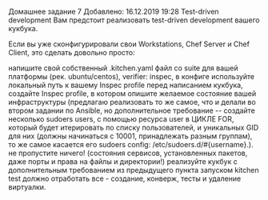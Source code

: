 Домашнее задание 7
Добавлено: 16.12.2019 19:28
Test-driven development
Вам предстоит реализовать test-driven development вашего кукбука.

Если вы уже сконфигурировали свои Workstations, Chef Server и Chef Client, это сделать довольно просто:

напишите свой собственный .kitchen.yaml файл со suite для вашей платформы (рек. ubuntu/centos), verifier: inspec, в конфиге используйте локальный путь к вашему Inspec profile
перед написанием кукбука, создайте Inspec profile, в котором опишите желаемое состояние вашей инфраструктуры (предлагаю реализовать то же самое, что и делали во втором задании по Ansible, но дополнительное требование -- создайте несколько sudoers users, с помощью ресурса user в ЦИКЛЕ FOR, который будет итерировать по списку пользователей, и уникальных GID для них (должны начинаться с 10001, принадлежать разным группам), то же самое касается его sudoers config: /etc/sudoers.d/#{username}.). не пропустите ничего! (состояния сервисов, установленных пакетов, даже порты и права на файлы и директории!)
реализуйте кукбук с дополнительным требованием из предыдущего пункта
запуском kitchen test должно отработать все - создание, конверж, тесты и удаление виртуалки.
